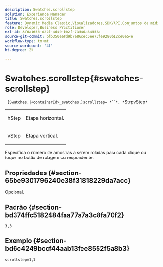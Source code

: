 ```yaml
---
description: Swatches.scrollstep
solution: Experience Manager
title: Swatches.scrollstep
feature: Dynamic Media Classic,Visualizadores,SDK/API,Conjuntos de mídia mista
role: Developer,Business Practitioner
exl-id: 8f6a1655-022f-4d49-b02f-7354da34553a
source-git-commit: bfb350e68d9b7e86cec5ee75fe9280b12ce0e54e
workflow-type: tm+mt
source-wordcount: '41'
ht-degree: 2%

---
```


# Swatches.scrollstep{#swatches-scrollstep}

` [Swatches.|<containerId>_swatches.]scrollstep= *``*, *`StepvStep`*`

<table id="table_DC890B3CAB6847318081AC74424147B9"> 
 <tbody> 
  <tr> 
   <td> <p> <span class="codeph"> <span class="varname"> hStep</span> </span> </p> </td> 
   <td> <p>Etapa horizontal. </p> </td> 
  </tr> 
  <tr> 
   <td> <p> <span class="codeph"> <span class="varname"> vStep</span> </span> </p> </td> 
   <td> <p>Etapa vertical. </p> </td> 
  </tr> 
 </tbody> 
</table>

Especifica o número de amostras a serem roladas para cada clique ou toque no botão de rolagem correspondente.

## Propriedades {#section-65be9301796240e38f31818229da7acc}

Opcional.

## Padrão {#section-bd374ffc5182484faa77a7a3c8fa70f2}

`3,3`

## Exemplo {#section-bd6c4249bccf44aab13fee8552f5a8b3}

`scrollstep=1,1`
